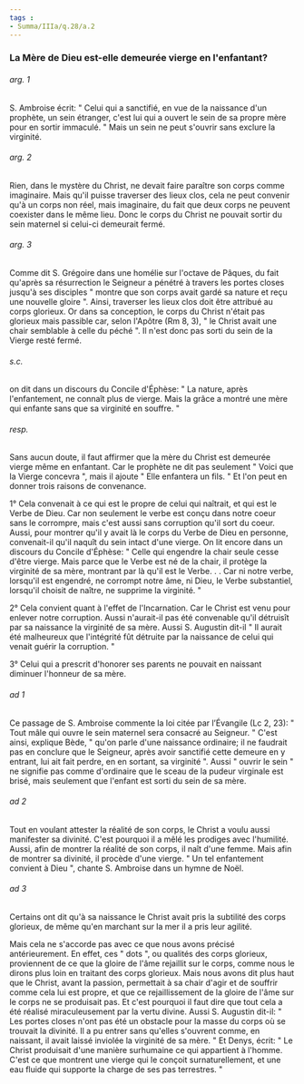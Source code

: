 ```yaml
---
tags : 
- Summa/IIIa/q.28/a.2
---
```


### La Mère de Dieu est-elle demeurée vierge en l'enfantant?

###### arg. 1
S. Ambroise écrit: " Celui qui a sanctifié, en vue de la naissance d'un prophète, un sein étranger, c'est lui qui a ouvert le sein de sa propre mère pour en sortir immaculé. " Mais un sein ne peut s'ouvrir sans exclure la virginité. 

###### arg. 2
Rien, dans le mystère du Christ, ne devait faire paraître son corps comme imaginaire. Mais qu'il puisse traverser des lieux clos, cela ne peut convenir qu'à un corps non réel, mais imaginaire, du fait que deux corps ne peuvent coexister dans le même lieu. Donc le corps du Christ ne pouvait sortir du sein maternel si celui-ci demeurait fermé. 

###### arg. 3
Comme dit S. Grégoire dans une homélie sur l'octave de Pâques, du fait qu'après sa résurrection le Seigneur a pénétré à travers les portes closes jusqu'à ses disciples " montre que son corps avait gardé sa nature et reçu une nouvelle gloire ". Ainsi, traverser les lieux clos doit être attribué au corps glorieux. Or dans sa conception, le corps du Christ n'était pas glorieux mais passible car, selon l'Apôtre (Rm 8, 3), " le Christ avait une chair semblable à celle du péché ". Il n'est donc pas sorti du sein de la Vierge resté fermé. 

###### s.c.
on dit dans un discours du Concile d'Éphèse: " La nature, après l'enfantement, ne connaît plus de vierge. Mais la grâce a montré une mère qui enfante sans que sa virginité en souffre. " 

###### resp.
Sans aucun doute, il faut affirmer que la mère du Christ est demeurée vierge même en enfantant. Car le prophète ne dit pas seulement " Voici que la Vierge concevra ", mais il ajoute " Elle enfantera un fils. " Et l'on peut en donner trois raisons de convenance. 

1° Cela convenait à ce qui est le propre de celui qui naîtrait, et qui est le Verbe de Dieu. Car non seulement le verbe est conçu dans notre coeur sans le corrompre, mais c'est aussi sans corruption qu'il sort du coeur. Aussi, pour montrer qu'il y avait là le corps du Verbe de Dieu en personne, convenait-il qu'il naquît du sein intact d'une vierge. On lit encore dans un discours du Concile d'Éphèse: " Celle qui engendre la chair seule cesse d'être vierge. Mais parce que le Verbe est né de la chair, il protège la virginité de sa mère, montrant par là qu'il est le Verbe. . . Car ni notre verbe, lorsqu'il est engendré, ne corrompt notre âme, ni Dieu, le Verbe substantiel, lorsqu'il choisit de naître, ne supprime la virginité. " 

2° Cela convient quant à l'effet de l'Incarnation. Car le Christ est venu pour enlever notre corruption. Aussi n'aurait-il pas été convenable qu'il détruisît par sa naissance la virginité de sa mère. Aussi S. Augustin dit-il " Il aurait été malheureux que l'intégrité fût détruite par la naissance de celui qui venait guérir la corruption. " 

3° Celui qui a prescrit d'honorer ses parents ne pouvait en naissant diminuer l'honneur de sa mère. 

###### ad 1
Ce passage de S. Ambroise commente la loi citée par l’Évangile (Lc 2, 23): " Tout mâle qui ouvre le sein maternel sera consacré au Seigneur. " C'est ainsi, explique Bède, " qu'on parle d'une naissance ordinaire; il ne faudrait pas en conclure que le Seigneur, après avoir sanctifié cette demeure en y entrant, lui ait fait perdre, en en sortant, sa virginité ". Aussi " ouvrir le sein " ne signifie pas comme d'ordinaire que le sceau de la pudeur virginale est brisé, mais seulement que l'enfant est sorti du sein de sa mère. 

###### ad 2
Tout en voulant attester la réalité de son corps, le Christ a voulu aussi manifester sa divinité. C'est pourquoi il a mêlé les prodiges avec l'humilité. Aussi, afin de montrer la réalité de son corps, il naît d'une femme. Mais afin de montrer sa divinité, il procède d'une vierge. " Un tel enfantement convient à Dieu ", chante S. Ambroise dans un hymne de Noël. 

###### ad 3
Certains ont dit qu'à sa naissance le Christ avait pris la subtilité des corps glorieux, de même qu'en marchant sur la mer il a pris leur agilité. 

Mais cela ne s'accorde pas avec ce que nous avons précisé antérieurement. En effet, ces " dots ", ou qualités des corps glorieux, proviennent de ce que la gloire de l'âme rejaillit sur le corps, comme nous le dirons plus loin en traitant des corps glorieux. Mais nous avons dit plus haut que le Christ, avant la passion, permettait à sa chair d'agir et de souffrir comme cela lui est propre, et que ce rejaillissement de la gloire de l'âme sur le corps ne se produisait pas. Et c'est pourquoi il faut dire que tout cela a été réalisé miraculeusement par la vertu divine. Aussi S. Augustin dit-il: " Les portes closes n'ont pas été un obstacle pour la masse du corps où se trouvait la divinité. Il a pu entrer sans qu'elles s'ouvrent comme, en naissant, il avait laissé inviolée la virginité de sa mère. " Et Denys, écrit: " Le Christ produisait d'une manière surhumaine ce qui appartient à l'homme. C'est ce que montrent une vierge qui le conçoit surnaturellement, et une eau fluide qui supporte la charge de ses pas terrestres. " 

